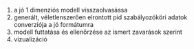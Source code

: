 1. a jó 1 dimenziós  modell visszaolvasássa
2. generált, véletlenszerően elrontott pid szabályozóköri adatok converziója a jó formátumra
3. modell futtatása és ellenőrzése az ismert zavarások szerint
4. vizualizáció

